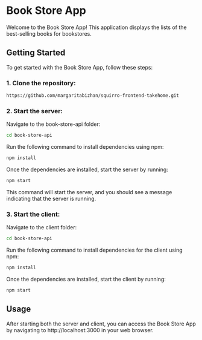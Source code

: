# Book Store App

Welcome to the Book Store App! This application displays the lists of the best-selling books for bookstores.

## Getting Started

To get started with the Book Store App, follow these steps:

### 1. **Clone the repository:**

  ```bash
  https://github.com/margaritabizhan/squirro-frontend-takehome.git
  ```



### 2. **Start the server:**
   
Navigate to the book-store-api folder:

  ```bash
  cd book-store-api
  ```

Run the following command to install dependencies using npm:
  ```bash
  npm install
  ```

Once the dependencies are installed, start the server by running:
  ```bash
  npm start
  ```
This command will start the server, and you should see a message indicating that the server is running.



### 3. **Start the client:**
Navigate to the client folder:
  ```bash
  cd book-store-api
  ```

Run the following command to install dependencies for the client using npm:
  ```bash
  npm install
  ```

Once the dependencies are installed, start the client by running:
  ```bash
  npm start
  ```

  ## Usage
After starting both the server and client, you can access the Book Store App by navigating to http://localhost:3000 in your web browser.


   
